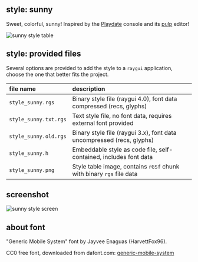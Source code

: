 ## style: sunny

Sweet, colorful, sunny! Inspired by the [Playdate](https://play.date/) console and its [pulp](https://play.date/pulp/) editor!

![sunny style table](style_sunny.png)

## style: provided files

Several options are provided to add the style to a `raygui` application, choose the one that better fits the project.

| file name | description |
| :-------- | :---------- |
| `style_sunny.rgs` | Binary style file (raygui 4.0), font data compressed (recs, glyphs) |
| `style_sunny.txt.rgs` | Text style file, no font data, requires external font provided |
| `style_sunny.old.rgs` | Binary style file (raygui 3.x), font data uncompressed (recs, glyphs) |
| `style_sunny.h` | Embeddable style as code file, self-contained, includes font data |
| `style_sunny.png` | Style table image, contains `rGSf` chunk with binary `rgs` file data |

## screenshot

![sunny style screen](sunny_screenshot.png)

## about font

"Generic Mobile System" font by Jayvee Enaguas (HarvettFox96).

CC0 free font, downloaded from dafont.com: [generic-mobile-system](https://www.dafont.com/es/generic-mobile-system.font)
